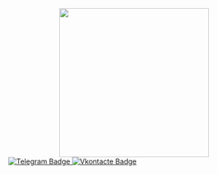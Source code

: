 <div id="header" align="center">
  <img src="https://media.giphy.com/media/citBl9yPwnUOs/giphy.gif?cid=790b76115bdihg89ol0s73enrpncry8826deyjg4192kxddv&ep=v1_gifs_search&rid=giphy.gif&ct=g" width="300"/>
</div>

<div id="badges">
  <a href="https://t.me/kustarevv">
    <img src="https://img.shields.io/badge/Telegram-black?logo=telegram&logoColor=bluek&style=for-the-badge" alt="Telegram Badge"/>
  </a>
  <a href="https://vk.com/kustarev4">
    <img src="https://img.shields.io/badge/Вконтакте-blue?logo=vk&logoColor=white&style=for-the-badge" alt="Vkontacte Badge"/>
  </a>
</div>

<div id="header" align="center">
<img src="https://komarev.com/ghpvc/?Kustarevvv&style=flat-square&color=blue" alt=""/>
</div>
